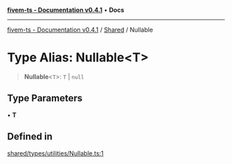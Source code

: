 [**fivem-ts - Documentation v0.4.1**](../../../README.md) • **Docs**

***

[fivem-ts - Documentation v0.4.1](../../../README.md) / [Shared](../README.md) / Nullable

# Type Alias: Nullable\<T\>

> **Nullable**\<`T`\>: `T` \| `null`

## Type Parameters

• **T**

## Defined in

[shared/types/utilities/Nullable.ts:1](https://github.com/Purpose-Dev/fivem-ts/blob/main/src/shared/types/utilities/Nullable.ts#L1)
